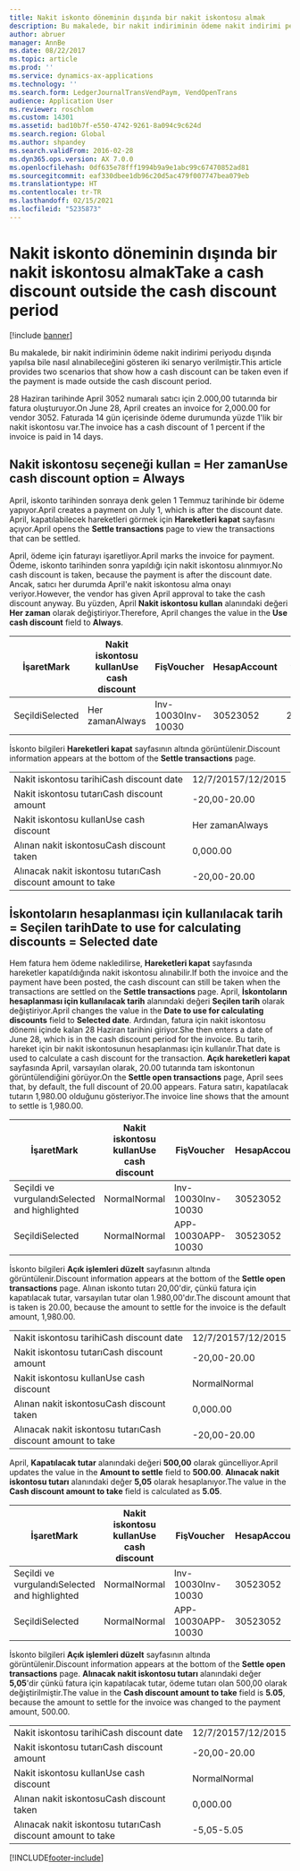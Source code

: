 ```yaml
---
title: Nakit iskonto döneminin dışında bir nakit iskontosu almak
description: Bu makalede, bir nakit indiriminin ödeme nakit indirimi periyodu dışında yapılsa bile nasıl alınabileceğini gösteren iki senaryo verilmiştir.
author: abruer
manager: AnnBe
ms.date: 08/22/2017
ms.topic: article
ms.prod: ''
ms.service: dynamics-ax-applications
ms.technology: ''
ms.search.form: LedgerJournalTransVendPaym, VendOpenTrans
audience: Application User
ms.reviewer: roschlom
ms.custom: 14301
ms.assetid: bad10b7f-e550-4742-9261-8a094c9c624d
ms.search.region: Global
ms.author: shpandey
ms.search.validFrom: 2016-02-28
ms.dyn365.ops.version: AX 7.0.0
ms.openlocfilehash: 0df635e78fff1994b9a9e1abc99c67470852ad81
ms.sourcegitcommit: eaf330dbee1db96c20d5ac479f007747bea079eb
ms.translationtype: HT
ms.contentlocale: tr-TR
ms.lasthandoff: 02/15/2021
ms.locfileid: "5235873"
---
```

# <a name="take-a-cash-discount-outside-the-cash-discount-period"></a><span data-ttu-id="938f6-103">Nakit iskonto döneminin dışında bir nakit iskontosu almak</span><span class="sxs-lookup"><span data-stu-id="938f6-103">Take a cash discount outside the cash discount period</span></span>

[!include [banner](../includes/banner.md)]

<span data-ttu-id="938f6-104">Bu makalede, bir nakit indiriminin ödeme nakit indirimi periyodu dışında yapılsa bile nasıl alınabileceğini gösteren iki senaryo verilmiştir.</span><span class="sxs-lookup"><span data-stu-id="938f6-104">This article provides two scenarios that show how a cash discount can be taken even if the payment is made outside the cash discount period.</span></span>

<span data-ttu-id="938f6-105">28 Haziran tarihinde April 3052 numaralı satıcı için 2.000,00 tutarında bir fatura oluşturuyor.</span><span class="sxs-lookup"><span data-stu-id="938f6-105">On June 28, April creates an invoice for 2,000.00 for vendor 3052.</span></span> <span data-ttu-id="938f6-106">Faturada 14 gün içerisinde ödeme durumunda yüzde 1'lik bir nakit iskontosu var.</span><span class="sxs-lookup"><span data-stu-id="938f6-106">The invoice has a cash discount of 1 percent if the invoice is paid in 14 days.</span></span>

## <a name="use-cash-discount-option--always"></a><span data-ttu-id="938f6-107">Nakit iskontosu seçeneği kullan = Her zaman</span><span class="sxs-lookup"><span data-stu-id="938f6-107">Use cash discount option = Always</span></span>
<span data-ttu-id="938f6-108">April, iskonto tarihinden sonraya denk gelen 1 Temmuz tarihinde bir ödeme yapıyor.</span><span class="sxs-lookup"><span data-stu-id="938f6-108">April creates a payment on July 1, which is after the discount date.</span></span> <span data-ttu-id="938f6-109">April, kapatılabilecek hareketleri görmek için **Hareketleri kapat** sayfasını açıyor.</span><span class="sxs-lookup"><span data-stu-id="938f6-109">April opens the **Settle transactions** page to view the transactions that can be settled.</span></span> 

<span data-ttu-id="938f6-110">April, ödeme için faturayı işaretliyor.</span><span class="sxs-lookup"><span data-stu-id="938f6-110">April marks the invoice for payment.</span></span> <span data-ttu-id="938f6-111">Ödeme, iskonto tarihinden sonra yapıldığı için nakit iskontosu alınmıyor.</span><span class="sxs-lookup"><span data-stu-id="938f6-111">No cash discount is taken, because the payment is after the discount date.</span></span> <span data-ttu-id="938f6-112">Ancak, satıcı her durumda April'e nakit iskontosu alma onayı veriyor.</span><span class="sxs-lookup"><span data-stu-id="938f6-112">However, the vendor has given April approval to take the cash discount anyway.</span></span> <span data-ttu-id="938f6-113">Bu yüzden, April **Nakit iskontosu kullan** alanındaki değeri **Her zaman** olarak değiştiriyor.</span><span class="sxs-lookup"><span data-stu-id="938f6-113">Therefore, April changes the value in the **Use cash discount** field to **Always**.</span></span>

| <span data-ttu-id="938f6-114">İşaret</span><span class="sxs-lookup"><span data-stu-id="938f6-114">Mark</span></span>     | <span data-ttu-id="938f6-115">Nakit iskontosu kullan</span><span class="sxs-lookup"><span data-stu-id="938f6-115">Use cash discount</span></span> | <span data-ttu-id="938f6-116">Fiş</span><span class="sxs-lookup"><span data-stu-id="938f6-116">Voucher</span></span>   | <span data-ttu-id="938f6-117">Hesap</span><span class="sxs-lookup"><span data-stu-id="938f6-117">Account</span></span> | <span data-ttu-id="938f6-118">Nakit iskontosu tarihi</span><span class="sxs-lookup"><span data-stu-id="938f6-118">Cash discount date</span></span> | <span data-ttu-id="938f6-119">Vade tarihi</span><span class="sxs-lookup"><span data-stu-id="938f6-119">Due date</span></span>  | <span data-ttu-id="938f6-120">Fatura</span><span class="sxs-lookup"><span data-stu-id="938f6-120">Invoice</span></span> | <span data-ttu-id="938f6-121">Hareket para birimi cinsinden tutar</span><span class="sxs-lookup"><span data-stu-id="938f6-121">Amount in transaction currency</span></span> | <span data-ttu-id="938f6-122">Para Birimi</span><span class="sxs-lookup"><span data-stu-id="938f6-122">Currency</span></span> | <span data-ttu-id="938f6-123">Kapatılacak tutar</span><span class="sxs-lookup"><span data-stu-id="938f6-123">Amount to settle</span></span> |
|----------|-------------------|-----------|---------|--------------------|-----------|---------|--------------------------------|----------|------------------|
| <span data-ttu-id="938f6-124">Seçildi</span><span class="sxs-lookup"><span data-stu-id="938f6-124">Selected</span></span> | <span data-ttu-id="938f6-125">Her zaman</span><span class="sxs-lookup"><span data-stu-id="938f6-125">Always</span></span>            | <span data-ttu-id="938f6-126">Inv-10030</span><span class="sxs-lookup"><span data-stu-id="938f6-126">Inv-10030</span></span> | <span data-ttu-id="938f6-127">3052</span><span class="sxs-lookup"><span data-stu-id="938f6-127">3052</span></span>    | <span data-ttu-id="938f6-128">28/6/2015</span><span class="sxs-lookup"><span data-stu-id="938f6-128">6/28/2015</span></span>          | <span data-ttu-id="938f6-129">12/7/2015</span><span class="sxs-lookup"><span data-stu-id="938f6-129">7/12/2015</span></span> | <span data-ttu-id="938f6-130">10030</span><span class="sxs-lookup"><span data-stu-id="938f6-130">10030</span></span>   | <span data-ttu-id="938f6-131">-2.000,00</span><span class="sxs-lookup"><span data-stu-id="938f6-131">-2,000.00</span></span>                      | <span data-ttu-id="938f6-132">ABD Doları</span><span class="sxs-lookup"><span data-stu-id="938f6-132">USD</span></span>      | <span data-ttu-id="938f6-133">-1.980,00</span><span class="sxs-lookup"><span data-stu-id="938f6-133">-1,980.00</span></span>        |

<span data-ttu-id="938f6-134">İskonto bilgileri **Hareketleri kapat** sayfasının altında görüntülenir.</span><span class="sxs-lookup"><span data-stu-id="938f6-134">Discount information appears at the bottom of the **Settle transactions** page.</span></span>

|                              |           |
|------------------------------|-----------|
| <span data-ttu-id="938f6-135">Nakit iskontosu tarihi</span><span class="sxs-lookup"><span data-stu-id="938f6-135">Cash discount date</span></span>           | <span data-ttu-id="938f6-136">12/7/2015</span><span class="sxs-lookup"><span data-stu-id="938f6-136">7/12/2015</span></span> |
| <span data-ttu-id="938f6-137">Nakit iskontosu tutarı</span><span class="sxs-lookup"><span data-stu-id="938f6-137">Cash discount amount</span></span>         | <span data-ttu-id="938f6-138">-20,00</span><span class="sxs-lookup"><span data-stu-id="938f6-138">-20.00</span></span>    |
| <span data-ttu-id="938f6-139">Nakit iskontosu kullan</span><span class="sxs-lookup"><span data-stu-id="938f6-139">Use cash discount</span></span>            | <span data-ttu-id="938f6-140">Her zaman</span><span class="sxs-lookup"><span data-stu-id="938f6-140">Always</span></span>    |
| <span data-ttu-id="938f6-141">Alınan nakit iskontosu</span><span class="sxs-lookup"><span data-stu-id="938f6-141">Cash discount taken</span></span>          | <span data-ttu-id="938f6-142">0,00</span><span class="sxs-lookup"><span data-stu-id="938f6-142">0.00</span></span>      |
| <span data-ttu-id="938f6-143">Alınacak nakit iskontosu tutarı</span><span class="sxs-lookup"><span data-stu-id="938f6-143">Cash discount amount to take</span></span> | <span data-ttu-id="938f6-144">-20,00</span><span class="sxs-lookup"><span data-stu-id="938f6-144">-20.00</span></span>    |

## <a name="date-to-use-for-calculating-discounts--selected-date"></a><span data-ttu-id="938f6-145">İskontoların hesaplanması için kullanılacak tarih = Seçilen tarih</span><span class="sxs-lookup"><span data-stu-id="938f6-145">Date to use for calculating discounts = Selected date</span></span>
<span data-ttu-id="938f6-146">Hem fatura hem ödeme nakledilirse, **Hareketleri kapat** sayfasında hareketler kapatıldığında nakit iskontosu alınabilir.</span><span class="sxs-lookup"><span data-stu-id="938f6-146">If both the invoice and the payment have been posted, the cash discount can still be taken when the transactions are settled on the **Settle transactions** page.</span></span> <span data-ttu-id="938f6-147">April, **İskontoların hesaplanması için kullanılacak tarih** alanındaki değeri **Seçilen tarih** olarak değiştiriyor.</span><span class="sxs-lookup"><span data-stu-id="938f6-147">April changes the value in the **Date to use for calculating discounts** field to **Selected date**.</span></span> <span data-ttu-id="938f6-148">Ardından, fatura için nakit iskontosu dönemi içinde kalan 28 Haziran tarihini giriyor.</span><span class="sxs-lookup"><span data-stu-id="938f6-148">She then enters a date of June 28, which is in the cash discount period for the invoice.</span></span> <span data-ttu-id="938f6-149">Bu tarih, hareket için bir nakit iskontosunun hesaplanması için kullanılır.</span><span class="sxs-lookup"><span data-stu-id="938f6-149">That date is used to calculate a cash discount for the transaction.</span></span> <span data-ttu-id="938f6-150">**Açık hareketleri kapat** sayfasında April, varsayılan olarak, 20.00 tutarında tam iskontonun görüntülendiğini görüyor.</span><span class="sxs-lookup"><span data-stu-id="938f6-150">On the **Settle open transactions** page, April sees that, by default, the full discount of 20.00 appears.</span></span> <span data-ttu-id="938f6-151">Fatura satırı, kapatılacak tutarın 1,980.00 olduğunu gösteriyor.</span><span class="sxs-lookup"><span data-stu-id="938f6-151">The invoice line shows that the amount to settle is 1,980.00.</span></span>

| <span data-ttu-id="938f6-152">İşaret</span><span class="sxs-lookup"><span data-stu-id="938f6-152">Mark</span></span>                     | <span data-ttu-id="938f6-153">Nakit iskontosu kullan</span><span class="sxs-lookup"><span data-stu-id="938f6-153">Use cash discount</span></span> | <span data-ttu-id="938f6-154">Fiş</span><span class="sxs-lookup"><span data-stu-id="938f6-154">Voucher</span></span>   | <span data-ttu-id="938f6-155">Hesap</span><span class="sxs-lookup"><span data-stu-id="938f6-155">Account</span></span> | <span data-ttu-id="938f6-156">Nakit iskontosu tarihi</span><span class="sxs-lookup"><span data-stu-id="938f6-156">Cash discount date</span></span> | <span data-ttu-id="938f6-157">Vade tarihi</span><span class="sxs-lookup"><span data-stu-id="938f6-157">Due date</span></span>  | <span data-ttu-id="938f6-158">Fatura</span><span class="sxs-lookup"><span data-stu-id="938f6-158">Invoice</span></span> | <span data-ttu-id="938f6-159">Hareket para birimi cinsinden tutar</span><span class="sxs-lookup"><span data-stu-id="938f6-159">Amount in transaction currency</span></span> | <span data-ttu-id="938f6-160">Para Birimi</span><span class="sxs-lookup"><span data-stu-id="938f6-160">Currency</span></span> | <span data-ttu-id="938f6-161">Kapatılacak tutar</span><span class="sxs-lookup"><span data-stu-id="938f6-161">Amount to settle</span></span> |
|--------------------------|-------------------|-----------|---------|--------------------|-----------|---------|--------------------------------|----------|------------------|
| <span data-ttu-id="938f6-162">Seçildi ve vurgulandı</span><span class="sxs-lookup"><span data-stu-id="938f6-162">Selected and highlighted</span></span> | <span data-ttu-id="938f6-163">Normal</span><span class="sxs-lookup"><span data-stu-id="938f6-163">Normal</span></span>            | <span data-ttu-id="938f6-164">Inv-10030</span><span class="sxs-lookup"><span data-stu-id="938f6-164">Inv-10030</span></span> | <span data-ttu-id="938f6-165">3052</span><span class="sxs-lookup"><span data-stu-id="938f6-165">3052</span></span>    | <span data-ttu-id="938f6-166">28/6/2015</span><span class="sxs-lookup"><span data-stu-id="938f6-166">6/28/2015</span></span>          | <span data-ttu-id="938f6-167">12/7/2015</span><span class="sxs-lookup"><span data-stu-id="938f6-167">7/12/2015</span></span> | <span data-ttu-id="938f6-168">10030</span><span class="sxs-lookup"><span data-stu-id="938f6-168">10030</span></span>   | <span data-ttu-id="938f6-169">-2.000,00</span><span class="sxs-lookup"><span data-stu-id="938f6-169">-2,000.00</span></span>                      | <span data-ttu-id="938f6-170">ABD Doları</span><span class="sxs-lookup"><span data-stu-id="938f6-170">USD</span></span>      | <span data-ttu-id="938f6-171">-1.980,00</span><span class="sxs-lookup"><span data-stu-id="938f6-171">-1,980.00</span></span>        |
| <span data-ttu-id="938f6-172">Seçildi</span><span class="sxs-lookup"><span data-stu-id="938f6-172">Selected</span></span>                 | <span data-ttu-id="938f6-173">Normal</span><span class="sxs-lookup"><span data-stu-id="938f6-173">Normal</span></span>            | <span data-ttu-id="938f6-174">APP-10030</span><span class="sxs-lookup"><span data-stu-id="938f6-174">APP-10030</span></span> | <span data-ttu-id="938f6-175">3052</span><span class="sxs-lookup"><span data-stu-id="938f6-175">3052</span></span>    | <span data-ttu-id="938f6-176">15/7/2015</span><span class="sxs-lookup"><span data-stu-id="938f6-176">7/15/2015</span></span>          | <span data-ttu-id="938f6-177">15/7/2015</span><span class="sxs-lookup"><span data-stu-id="938f6-177">7/15/2015</span></span> |         | <span data-ttu-id="938f6-178">500,00</span><span class="sxs-lookup"><span data-stu-id="938f6-178">500.00</span></span>                         | <span data-ttu-id="938f6-179">ABD Doları</span><span class="sxs-lookup"><span data-stu-id="938f6-179">USD</span></span>      | <span data-ttu-id="938f6-180">500,00</span><span class="sxs-lookup"><span data-stu-id="938f6-180">500.00</span></span>           |

<span data-ttu-id="938f6-181">İskonto bilgileri **Açık işlemleri düzelt** sayfasının altında görüntülenir.</span><span class="sxs-lookup"><span data-stu-id="938f6-181">Discount information appears at the bottom of the **Settle open transactions** page.</span></span> <span data-ttu-id="938f6-182">Alınan iskonto tutarı 20,00'dir, çünkü fatura için kapatılacak tutar, varsayılan tutar olan 1.980,00'dır.</span><span class="sxs-lookup"><span data-stu-id="938f6-182">The discount amount that is taken is 20.00, because the amount to settle for the invoice is the default amount, 1,980.00.</span></span>

|                              |           |
|------------------------------|-----------|
| <span data-ttu-id="938f6-183">Nakit iskontosu tarihi</span><span class="sxs-lookup"><span data-stu-id="938f6-183">Cash discount date</span></span>           | <span data-ttu-id="938f6-184">12/7/2015</span><span class="sxs-lookup"><span data-stu-id="938f6-184">7/12/2015</span></span> |
| <span data-ttu-id="938f6-185">Nakit iskontosu tutarı</span><span class="sxs-lookup"><span data-stu-id="938f6-185">Cash discount amount</span></span>         | <span data-ttu-id="938f6-186">-20,00</span><span class="sxs-lookup"><span data-stu-id="938f6-186">-20.00</span></span>    |
| <span data-ttu-id="938f6-187">Nakit iskontosu kullan</span><span class="sxs-lookup"><span data-stu-id="938f6-187">Use cash discount</span></span>            | <span data-ttu-id="938f6-188">Normal</span><span class="sxs-lookup"><span data-stu-id="938f6-188">Normal</span></span>    |
| <span data-ttu-id="938f6-189">Alınan nakit iskontosu</span><span class="sxs-lookup"><span data-stu-id="938f6-189">Cash discount taken</span></span>          | <span data-ttu-id="938f6-190">0,00</span><span class="sxs-lookup"><span data-stu-id="938f6-190">0.00</span></span>      |
| <span data-ttu-id="938f6-191">Alınacak nakit iskontosu tutarı</span><span class="sxs-lookup"><span data-stu-id="938f6-191">Cash discount amount to take</span></span> | <span data-ttu-id="938f6-192">-20,00</span><span class="sxs-lookup"><span data-stu-id="938f6-192">-20.00</span></span>    |

<span data-ttu-id="938f6-193">April, **Kapatılacak tutar** alanındaki değeri **500,00** olarak güncelliyor.</span><span class="sxs-lookup"><span data-stu-id="938f6-193">April updates the value in the **Amount to settle** field to **500.00**.</span></span> <span data-ttu-id="938f6-194">**Alınacak nakit iskontosu tutarı** alanındaki değer **5,05** olarak hesaplanıyor.</span><span class="sxs-lookup"><span data-stu-id="938f6-194">The value in the **Cash discount amount to take** field is calculated as **5.05**.</span></span>

| <span data-ttu-id="938f6-195">İşaret</span><span class="sxs-lookup"><span data-stu-id="938f6-195">Mark</span></span>                     | <span data-ttu-id="938f6-196">Nakit iskontosu kullan</span><span class="sxs-lookup"><span data-stu-id="938f6-196">Use cash discount</span></span> | <span data-ttu-id="938f6-197">Fiş</span><span class="sxs-lookup"><span data-stu-id="938f6-197">Voucher</span></span>   | <span data-ttu-id="938f6-198">Hesap</span><span class="sxs-lookup"><span data-stu-id="938f6-198">Account</span></span> | <span data-ttu-id="938f6-199">Tarih</span><span class="sxs-lookup"><span data-stu-id="938f6-199">Date</span></span>      | <span data-ttu-id="938f6-200">Vade tarihi</span><span class="sxs-lookup"><span data-stu-id="938f6-200">Due date</span></span>  | <span data-ttu-id="938f6-201">Fatura</span><span class="sxs-lookup"><span data-stu-id="938f6-201">Invoice</span></span> | <span data-ttu-id="938f6-202">Hareket para birimi cinsinden tutar</span><span class="sxs-lookup"><span data-stu-id="938f6-202">Amount in transaction currency</span></span> | <span data-ttu-id="938f6-203">Para Birimi</span><span class="sxs-lookup"><span data-stu-id="938f6-203">Currency</span></span> | <span data-ttu-id="938f6-204">Kapatılacak tutar</span><span class="sxs-lookup"><span data-stu-id="938f6-204">Amount to settle</span></span> |
|--------------------------|-------------------|-----------|---------|-----------|-----------|---------|--------------------------------|----------|------------------|
| <span data-ttu-id="938f6-205">Seçildi ve vurgulandı</span><span class="sxs-lookup"><span data-stu-id="938f6-205">Selected and highlighted</span></span> | <span data-ttu-id="938f6-206">Normal</span><span class="sxs-lookup"><span data-stu-id="938f6-206">Normal</span></span>            | <span data-ttu-id="938f6-207">Inv-10030</span><span class="sxs-lookup"><span data-stu-id="938f6-207">Inv-10030</span></span> | <span data-ttu-id="938f6-208">3052</span><span class="sxs-lookup"><span data-stu-id="938f6-208">3052</span></span>    | <span data-ttu-id="938f6-209">28/6/2015</span><span class="sxs-lookup"><span data-stu-id="938f6-209">6/28/2015</span></span> | <span data-ttu-id="938f6-210">12/7/2015</span><span class="sxs-lookup"><span data-stu-id="938f6-210">7/12/2015</span></span> | <span data-ttu-id="938f6-211">10030</span><span class="sxs-lookup"><span data-stu-id="938f6-211">10030</span></span>   | <span data-ttu-id="938f6-212">2.000,00</span><span class="sxs-lookup"><span data-stu-id="938f6-212">2,000.00</span></span>                       | <span data-ttu-id="938f6-213">ABD Doları</span><span class="sxs-lookup"><span data-stu-id="938f6-213">USD</span></span>      | <span data-ttu-id="938f6-214">-500,00</span><span class="sxs-lookup"><span data-stu-id="938f6-214">-500.00</span></span>          |
| <span data-ttu-id="938f6-215">Seçildi</span><span class="sxs-lookup"><span data-stu-id="938f6-215">Selected</span></span>                 | <span data-ttu-id="938f6-216">Normal</span><span class="sxs-lookup"><span data-stu-id="938f6-216">Normal</span></span>            | <span data-ttu-id="938f6-217">APP-10030</span><span class="sxs-lookup"><span data-stu-id="938f6-217">APP-10030</span></span> | <span data-ttu-id="938f6-218">3052</span><span class="sxs-lookup"><span data-stu-id="938f6-218">3052</span></span>    | <span data-ttu-id="938f6-219">15/7/2015</span><span class="sxs-lookup"><span data-stu-id="938f6-219">7/15/2015</span></span> | <span data-ttu-id="938f6-220">15/7/2015</span><span class="sxs-lookup"><span data-stu-id="938f6-220">7/15/2015</span></span> |         | <span data-ttu-id="938f6-221">500,00</span><span class="sxs-lookup"><span data-stu-id="938f6-221">500.00</span></span>                         | <span data-ttu-id="938f6-222">ABD Doları</span><span class="sxs-lookup"><span data-stu-id="938f6-222">USD</span></span>      | <span data-ttu-id="938f6-223">500,00</span><span class="sxs-lookup"><span data-stu-id="938f6-223">500.00</span></span>           |

<span data-ttu-id="938f6-224">İskonto bilgileri **Açık işlemleri düzelt** sayfasının altında görüntülenir.</span><span class="sxs-lookup"><span data-stu-id="938f6-224">Discount information appears at the bottom of the **Settle open transactions** page.</span></span> <span data-ttu-id="938f6-225">**Alınacak nakit iskontosu tutarı** alanındaki değer **5,05**'dir çünkü fatura için kapatılacak tutar, ödeme tutarı olan 500,00 olarak değiştirilmiştir.</span><span class="sxs-lookup"><span data-stu-id="938f6-225">The value in the **Cash discount amount to take** field is **5.05**, because the amount to settle for the invoice was changed to the payment amount, 500.00.</span></span>

|                              |           |
|------------------------------|-----------|
| <span data-ttu-id="938f6-226">Nakit iskontosu tarihi</span><span class="sxs-lookup"><span data-stu-id="938f6-226">Cash discount date</span></span>           | <span data-ttu-id="938f6-227">12/7/2015</span><span class="sxs-lookup"><span data-stu-id="938f6-227">7/12/2015</span></span> |
| <span data-ttu-id="938f6-228">Nakit iskontosu tutarı</span><span class="sxs-lookup"><span data-stu-id="938f6-228">Cash discount amount</span></span>         | <span data-ttu-id="938f6-229">-20,00</span><span class="sxs-lookup"><span data-stu-id="938f6-229">-20.00</span></span>    |
| <span data-ttu-id="938f6-230">Nakit iskontosu kullan</span><span class="sxs-lookup"><span data-stu-id="938f6-230">Use cash discount</span></span>            | <span data-ttu-id="938f6-231">Normal</span><span class="sxs-lookup"><span data-stu-id="938f6-231">Normal</span></span>    |
| <span data-ttu-id="938f6-232">Alınan nakit iskontosu</span><span class="sxs-lookup"><span data-stu-id="938f6-232">Cash discount taken</span></span>          | <span data-ttu-id="938f6-233">0,00</span><span class="sxs-lookup"><span data-stu-id="938f6-233">0.00</span></span>      |
| <span data-ttu-id="938f6-234">Alınacak nakit iskontosu tutarı</span><span class="sxs-lookup"><span data-stu-id="938f6-234">Cash discount amount to take</span></span> | <span data-ttu-id="938f6-235">-5,05</span><span class="sxs-lookup"><span data-stu-id="938f6-235">-5.05</span></span>     |







[!INCLUDE[footer-include](../../includes/footer-banner.md)]